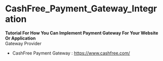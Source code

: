 # CashFree_Payment_Gateway_Integration

 <b>Tutorial For How You Can Implement Payment Gateway For Your Website Or Application</b> <br>
 Gateway Provider <br>
 * CashFree Payment Gateway : https://www.cashfree.com/
